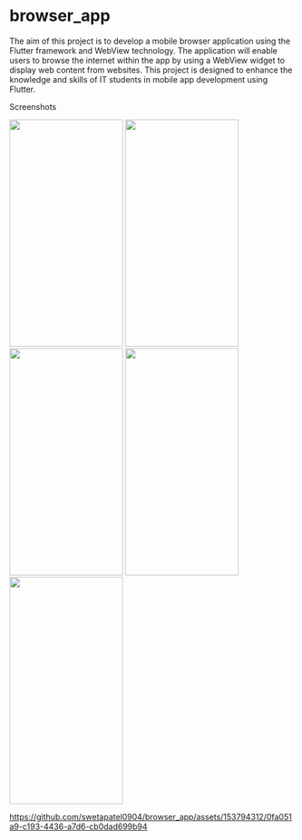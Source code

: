 # browser_app


The aim of this project is to develop a mobile browser application using the Flutter framework
and WebView technology. The application will enable users to browse the internet within the app
by using a WebView widget to display web content from websites. This project is designed to
enhance the knowledge and skills of IT students in mobile app development using Flutter.

Screenshots

<p>
  <img src = "https://github.com/swetapatel0904/browser_app/assets/153794312/59e60660-be49-41e6-bbe6-176641090306" height="400px" width="200px"/>
  <img src = "https://github.com/swetapatel0904/browser_app/assets/153794312/c541b5c3-e126-4b0b-998d-65ad82c39c0e" height="400px" width="200px"/>
  <img src = "https://github.com/swetapatel0904/browser_app/assets/153794312/b17f1f3a-9daa-4a3c-a47f-00e4a30b36e1" height="400px" width="200px"/>
  <img src = "https://github.com/swetapatel0904/browser_app/assets/153794312/c7208007-fb8e-4464-944c-40349ddf8f69" height="400px" width="200px"/>
  <img src = "https://github.com/swetapatel0904/browser_app/assets/153794312/fb031fbc-fa6d-4b06-842d-b3976e9a9385" height="400px" width="200px"/>

https://github.com/swetapatel0904/browser_app/assets/153794312/0fa051a9-c193-4436-a7d6-cb0dad699b94


  

</p>
